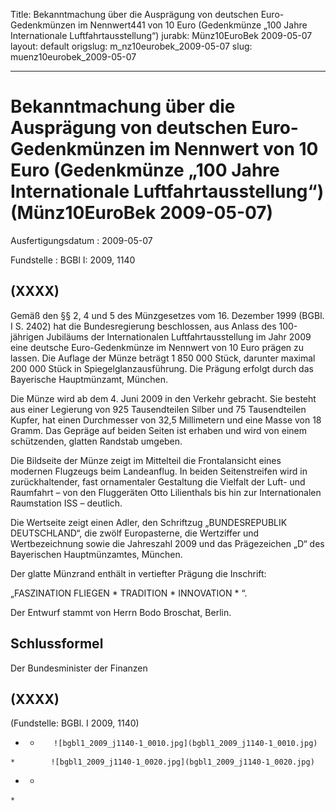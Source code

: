 Title: Bekanntmachung über die Ausprägung von deutschen Euro-Gedenkmünzen im Nennwert441
  von 10 Euro (Gedenkmünze „100 Jahre Internationale Luftfahrtausstellung“)
jurabk: Münz10EuroBek 2009-05-07
layout: default
origslug: m_nz10eurobek_2009-05-07
slug: muenz10eurobek_2009-05-07

---

# Bekanntmachung über die Ausprägung von deutschen Euro-Gedenkmünzen im Nennwert von 10 Euro (Gedenkmünze „100 Jahre Internationale Luftfahrtausstellung“) (Münz10EuroBek 2009-05-07)

Ausfertigungsdatum
:   2009-05-07

Fundstelle
:   BGBl I: 2009, 1140


## (XXXX)

Gemäß den §§ 2, 4 und 5 des Münzgesetzes vom 16. Dezember 1999 (BGBl.
I S. 2402) hat die Bundesregierung beschlossen, aus Anlass des
100-jährigen Jubiläums der Internationalen Luftfahrtausstellung im
Jahr 2009 eine deutsche Euro-Gedenkmünze im Nennwert von 10 Euro
prägen zu lassen. Die Auflage der Münze beträgt 1 850 000 Stück,
darunter maximal
200 000              Stück in Spiegelglanzausführung. Die Prägung
erfolgt durch das Bayerische Hauptmünzamt, München.

Die Münze wird ab dem 4. Juni 2009 in den Verkehr gebracht. Sie
besteht aus einer Legierung von 925 Tausendteilen Silber und 75
Tausendteilen Kupfer, hat einen Durchmesser von 32,5 Millimetern und
eine Masse von 18 Gramm. Das Gepräge auf beiden Seiten ist erhaben und
wird von einem schützenden, glatten Randstab umgeben.

Die Bildseite der Münze zeigt im Mittelteil die Frontalansicht eines
modernen Flugzeugs beim Landeanflug. In beiden Seitenstreifen wird in
zurückhaltender, fast ornamentaler Gestaltung die Vielfalt der Luft-
und Raumfahrt – von den Fluggeräten Otto Lilienthals bis hin zur
Internationalen Raumstation ISS – deutlich.

Die Wertseite zeigt einen Adler, den Schriftzug „BUNDESREPUBLIK
DEUTSCHLAND“, die zwölf Europasterne, die Wertziffer und
Wertbezeichnung sowie die Jahreszahl 2009 und das Prägezeichen „D“ des
Bayerischen Hauptmünzamtes, München.

Der glatte Münzrand enthält in vertiefter Prägung die Inschrift:

„FASZINATION FLIEGEN \*
TRADITION \* INNOVATION \* “.

Der Entwurf stammt von Herrn Bodo Broschat, Berlin.


## Schlussformel

Der Bundesminister der Finanzen


## (XXXX)

(Fundstelle: BGBl. I 2009, 1140)

*    *        ![bgbl1_2009_j1140-1_0010.jpg](bgbl1_2009_j1140-1_0010.jpg)
    *        ![bgbl1_2009_j1140-1_0020.jpg](bgbl1_2009_j1140-1_0020.jpg)

*    *
    *


